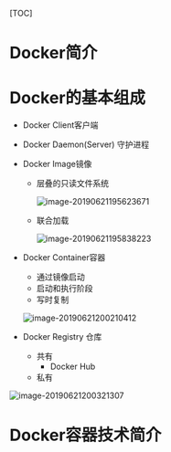[TOC]

# Docker简介





# Docker的基本组成

* Docker Client客户端

* Docker Daemon(Server) 守护进程

* Docker Image镜像

  * 层叠的只读文件系统

    ![image-20190621195623671](/Users/chenyansong/Documents/note/images/docker/image-20190621195623671.png)

  * 联合加载

    ![image-20190621195838223](/Users/chenyansong/Documents/note/images/docker/image-20190621195838223.png)

    

* Docker Container容器

  * 通过镜像启动
  * 启动和执行阶段
  * 写时复制

  ![image-20190621200210412](/Users/chenyansong/Documents/note/images/docker/image-20190621200210412.png)

* Docker Registry 仓库

  * 共有
    * Docker Hub
  * 私有



![image-20190621200321307](/Users/chenyansong/Documents/note/images/docker/image-20190621200321307.png)





# Docker容器技术简介



